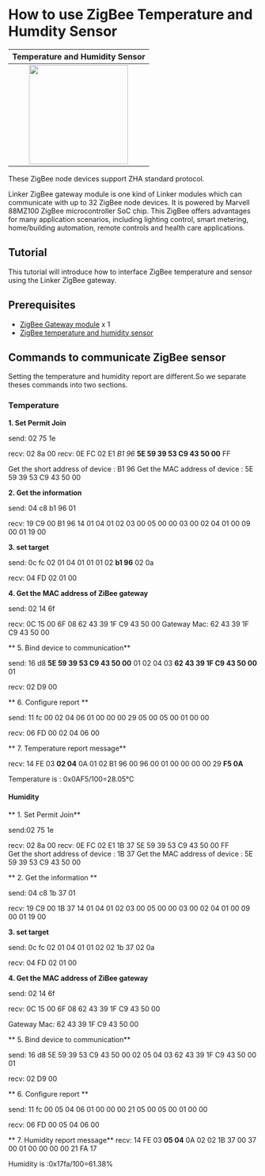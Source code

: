 # How to use ZigBee Temperature and Humdity Sensor

|**Temperature and Humidity Sensor**|
|:---:|
|<img src="http://openhapp.com/wp-content/uploads/2016/04/temperatuer_humidatiy-768x797.png" width=200>|


These ZigBee node devices support ZHA standard protocol.

Linker ZigBee gateway module is one kind of Linker modules which can communicate with up to 32 ZigBee node devices. It is powered by Marvell 88MZ100 ZigBee microcontroller SoC chip. This ZigBee offers advantages for many application scenarios, including lighting control, smart metering, home/building automation, remote controls and health care applications.


## Tutorial
This tutorial will introduce how to interface ZigBee temperature and sensor using the Linker ZigBee gateway.


## Prerequisites

* [ZigBee Gateway module](http://store.cutedigi.com/linker-zigbee-module-for-deepcam-zigbee-sensors/) x 1 
* [ZigBee temperature and humidity sensor](http://openhapp.com/temperature-and-humidity-sensor/)

## Commands to communicate ZigBee sensor

Setting the temperature and  humidity report are different.So we separate theses commands into two sections.
 
### Temperature

**1. Set Permit Join**

send: 02 75 1e

recv: 02 8a 00
recv: 0E FC 02 E1 *B1 96* **5E 59 39 53 C9 43 50 00** FF

Get the short address of device : B1 96
Get the MAC address of device : 5E 59 39 53 C9 43 50 00

**2. Get the information**

send: 04 c8 b1 96 01

recv: 19 C9 00 B1 96 14 01 04 01 02 03 00 05 00 00 03 00 02 04 01 00 09 00 01 19 00

**3. set target**

send: 0c fc 02 01 04 01 01 01 02 **b1 96** 02 0a

recv: 04 FD 02 01 00 

**4. Get the MAC address of ZiBee gateway**

send: 02 14 6f

recv: 0C 15 00 6F 08 62 43 39 1F C9 43 50 00 
Gateway Mac: 62 43 39 1F C9 43 50 00 

** 5. Bind device to communication**

send: 16 d8 **5E 59 39 53 C9 43 50 00** 01 02 04 03 **62 43 39 1F C9 43 50 00** 01

recv: 02 D9 00

** 6. Configure report **

send: 11 fc 00 02 04 06 01 00 00 00 29 05 00 05 00 01 00 00

recv: 06 FD 00 02 04 06 00 

** 7. Temperature report message**

recv: 14 FE 03 **02 04** 0A 01 02 B1 96 00 96 00 01 00 00 00 00 29 **F5 0A**

Temperature is : 0x0AF5/100=28.05℃


#### Humidity

** 1. Set Permit Join**

send:02 75 1e

recv: 02 8a 00
recv: 0E FC 02 E1 1B 37 5E 59 39 53 C9 43 50 00 FF  
Get the short address of device : 1B 37
Get the MAC address of device : 5E 59 39 53 C9 43 50 00

** 2. Get the information ** 

send: 04 c8 1b 37 01

recv: 19 C9 00 1B 37 14 01 04 01 02 03 00 05 00 00 03 00 02 04 01 00 09 00 01 19 00  

**3. set target**

send: 0c fc 02 01 04 01 01 02 02 1b 37 02 0a

recv: 04 FD 02 01 00 

**4. Get the MAC address of ZiBee gateway**

send: 02 14 6f

recv: 0C 15 00 6F 08 62 43 39 1F C9 43 50 00 

Gateway Mac: 62 43 39 1F C9 43 50 00


** 5. Bind device to communication**

send: 16 d8 5E 59 39 53 C9 43 50 00 02 05 04 03 62 43 39 1F C9 43 50 00 01

recv: 02 D9 00

** 6. Configure report **

send: 11 fc 00 05 04 06 01 00 00 00 21 05 00 05 00 01 00 00   

recv: 06 FD 00 05 04 06 00 

** 7. Humidity report message**
recv: 14 FE 03 **05 04** 0A 02 02 1B 37 00 37 00 01 00 00 00 00 21 FA 17

Humidity is :0x17fa/100=61.38%
